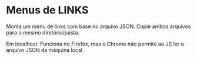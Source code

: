# Menus de LINKS

Monta um menu de links com base no arquivo JSON.
Copie ambos arquivos para o mesmo diretório/pasta.

Em localhost: Funciona no Firefox, mas o Chrome não permite ao JS ler o arquivo JSON da máquina local.
